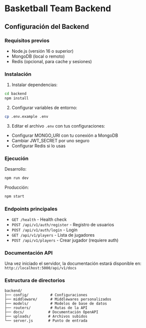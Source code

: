 # Basketball Team Backend

## Configuración del Backend

### Requisitos previos

- Node.js (versión 16 o superior)
- MongoDB (local o remoto)
- Redis (opcional, para cache y sesiones)

### Instalación

1. Instalar dependencias:

```bash
cd backend
npm install
```

2. Configurar variables de entorno:

```bash
cp .env.example .env
```

3. Editar el archivo `.env` con tus configuraciones:

- Configurar MONGO_URI con tu conexión a MongoDB
- Cambiar JWT_SECRET por uno seguro
- Configurar Redis si lo usas

### Ejecución

Desarrollo:

```bash
npm run dev
```

Producción:

```bash
npm start
```

### Endpoints principales

- `GET /health` - Health check
- `POST /api/v1/auth/register` - Registro de usuarios
- `POST /api/v1/auth/login` - Login
- `GET /api/v1/players` - Lista de jugadores
- `POST /api/v1/players` - Crear jugador (requiere auth)

### Documentación API

Una vez iniciado el servidor, la documentación estará disponible en:
`http://localhost:5000/api/v1/docs`

### Estructura de directorios

```
backend/
├── config/          # Configuraciones
├── middleware/      # Middlewares personalizados
├── models/          # Modelos de base de datos
├── routers/         # Rutas de la API
├── docs/           # Documentación OpenAPI
├── uploads/        # Archivos subidos
└── server.js       # Punto de entrada
```
